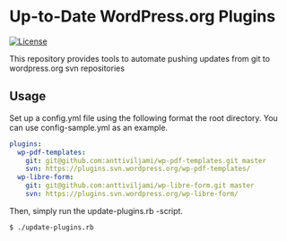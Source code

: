 # Up-to-Date WordPress.org Plugins
[![License](http://img.shields.io/:license-gpl3-blue.svg)](http://www.gnu.org/licenses/gpl-3.0.html)

This repository provides tools to automate pushing updates from git to wordpress.org svn repositories

## Usage

Set up a config.yml file using the following format the root directory. You can use config-sample.yml as an example.

```yaml
plugins:
  wp-pdf-templates:
    git: git@github.com:anttiviljami/wp-pdf-templates.git master
    svn: https://plugins.svn.wordpress.org/wp-pdf-templates/
  wp-libre-form:
    git: git@github.com:anttiviljami/wp-libre-form.git master
    svn: https://plugins.svn.wordpress.org/wp-libre-form/
```

Then, simply run the update-plugins.rb -script.

```
$ ./update-plugins.rb
```

